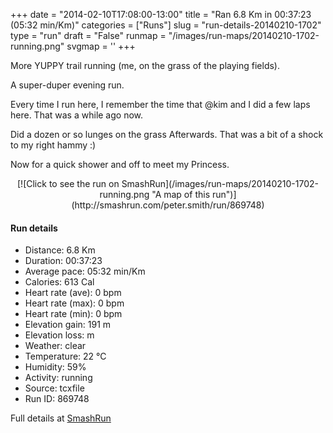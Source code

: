 +++
date = "2014-02-10T17:08:00-13:00"
title = "Ran 6.8 Km in 00:37:23 (05:32 min/Km)"
categories = ["Runs"]
slug = "run-details-20140210-1702"
type = "run"
draft = "False"
runmap = "/images/run-maps/20140210-1702-running.png"
svgmap = '<polyline points="25 2, 29 18, 42 26, 42 39, 51 52, 61 59, 70 61, 77 74, 69 89, 51 100, 44 97, 32 85, 31 80, 34 75, 36 71, 46 65, 57 61, 70 61, 73 68, 76 73, 76 78, 67 90, 52 100, 44 98, 31 82, 37 72, 42 67, 43 66, 68 61, 76 75, 65 92, 50 100, 44 98, 31 85, 32 78, 38 70, 60 59, 70 60, 77 54, 79 48, 56 54, 51 52, 41 39, 41 26, 28 17, 26 6, 21 1, 24 0">'
+++

More YUPPY trail running (me, on the grass of the playing fields). 

A super-duper evening run. 

Every time I run here, I remember the time that @kim and I did a few laps here. That was a while ago now. 

Did a dozen or so lunges on the grass Afterwards. That was a bit of a shock to my right hammy :)

Now for a quick shower and off to meet my Princess. 

 

<!--more-->

<center>
[![Click to see the run on SmashRun](/images/run-maps/20140210-1702-running.png "A map of this run")](http://smashrun.com/peter.smith/run/869748)
</center>

#### Run details

* Distance: 6.8 Km
* Duration: 00:37:23
* Average pace: 05:32 min/Km
* Calories: 613 Cal
* Heart rate (ave): 0 bpm
* Heart rate (max): 0 bpm
* Heart rate (min): 0 bpm
* Elevation gain: 191 m
* Elevation loss:  m
* Weather: clear
* Temperature: 22 &deg;C
* Humidity: 59%
* Activity: running
* Source: tcxfile
* Run ID: 869748

Full details at [SmashRun](http://smashrun.com/peter.smith/run/869748)